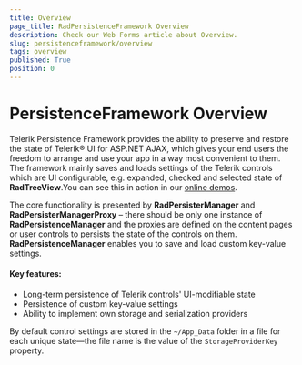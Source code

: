 ```yaml
---
title: Overview
page_title: RadPersistenceFramework Overview
description: Check our Web Forms article about Overview.
slug: persistenceframework/overview
tags: overview
published: True
position: 0
---
```


# PersistenceFramework Overview

Telerik Persistence Framework provides the ability to preserve and restore the state of Telerik® UI for ASP.NET AJAX, which gives your end users the freedom to arrange and use your app in a way most convenient to them. The framework mainly saves and loads settings of the Telerik controls which are UI configurable, e.g. expanded, checked and selected state of **RadTreeView**.You can see this in action in our [online demos](https://demos.telerik.com/aspnet-ajax/persistence-framework/examples/overview/defaultcs.aspx).

The core functionality is presented by **RadPersisterManager** and **RadPersisterManagerProxy** – there should be only one instance of **RadPersistenceManager** and the proxies are defined on the content pages or user controls to persists the state of the controls on them. **RadPersistenceManager** enables you to save and load custom key-value settings.

#### Key features:
* Long-term persistence of Telerik controls' UI-modifiable state
* Persistence of custom key-value settings
* Ability to implement own storage and serialization providers

By default control settings are stored in the `~/App_Data` folder in a file for each unique state—the file name is the value of the `StorageProviderKey` property.
